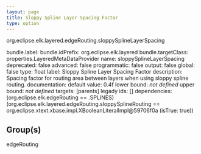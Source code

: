 ```yaml
---
layout: page
title: Sloppy Spline Layer Spacing Factor
type: option
---
```

org.eclipse.elk.layered.edgeRouting.sloppySplineLayerSpacing

bundle.label: 
bundle.idPrefix: org.eclipse.elk.layered
bundle.targetClass: properties.LayeredMetaDataProvider
name: sloppySplineLayerSpacing
deprecated: false
advanced: false
programmatic: false
output: false
global: false
type: float
label: Sloppy Spline Layer Spacing Factor
description: Spacing factor for routing area between layers when using sloppy spline routing.
documentation: 
default value:  0.4f
lower bound: *not defined*
upper bound: *not defined*
targets: [parents]
legady ids: []
dependencies: (org.eclipse.elk.edgeRouting == <XFeatureCallImplCustom>.SPLINES) (org.eclipse.elk.layered.edgeRouting.sloppySplineRouting == org.eclipse.xtext.xbase.impl.XBooleanLiteralImpl@59706f0a (isTrue: true))

## Group(s)
edgeRouting 

